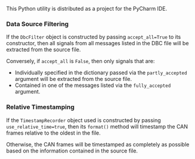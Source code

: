 This Python utility is distributed as a project for the PyCharm IDE.

### Data Source Filtering

If the `DbcFilter` object is constructed by passing `accept_all=True` to its constructor, then all signals from all messages listed in the DBC file will be extracted from the source file.

Conversely, if `accept_all` is `False`, then only signals that are:

 - Individually specified in the dictionary passed via the `partly_accepted` argument will be extracted from the source file.
 - Contained in one of the messages listed via the `fully_accepted` argument.

### Relative Timestamping

If the `TimestampRecorder` object used is constructed by passing `use_relative_time=true`, then its `format()` method will timestamp the CAN frames relative to the oldest in the file.

Otherwise, the CAN frames will be timestamped as completely as possible based on the information contained in the source file.
